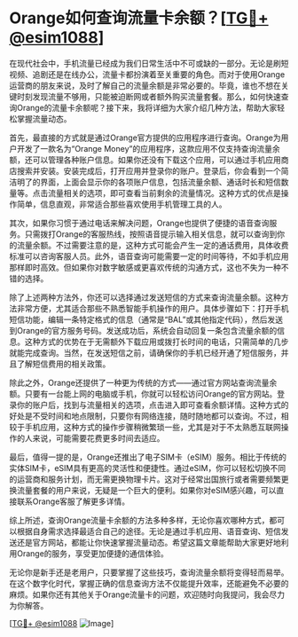 # Orange如何查询流量卡余额？[[TG💪+ @esim1088](https://t.me/s/esim1088)]

在现代社会中，手机流量已经成为我们日常生活中不可或缺的一部分。无论是刷短视频、追剧还是在线办公，流量卡都扮演着至关重要的角色。而对于使用Orange运营商的朋友来说，及时了解自己的流量余额是非常必要的。毕竟，谁也不想在关键时刻发现流量不够用，只能被迫断网或者额外购买流量套餐。那么，如何快速查询Orange的流量卡余额呢？接下来，我将详细为大家介绍几种方法，帮助大家轻松掌握流量动态。

首先，最直接的方式就是通过Orange官方提供的应用程序进行查询。Orange为用户开发了一款名为“Orange Money”的应用程序，这款应用不仅支持查询流量余额，还可以管理各种账户信息。如果你还没有下载这个应用，可以通过手机应用商店搜索并安装。安装完成后，打开应用并登录你的账户。登录后，你会看到一个简洁明了的界面，上面会显示你的各项账户信息，包括流量余额、通话时长和短信数量等。点击流量相关的选项，即可查看当前剩余的流量情况。这种方式的优点是操作简单，信息直观，非常适合那些喜欢使用手机管理工具的人。

其次，如果你习惯于通过电话来解决问题，Orange也提供了便捷的语音查询服务。只需拨打Orange的客服热线，按照语音提示输入相关信息，就可以查询到你的流量余额。不过需要注意的是，这种方式可能会产生一定的通话费用，具体收费标准可以咨询客服人员。此外，语音查询可能需要一定的时间等待，不如手机应用那样即时高效。但如果你对数字敏感或更喜欢传统的沟通方式，这也不失为一种不错的选择。

除了上述两种方法外，你还可以选择通过发送短信的方式来查询流量余额。这种方法非常方便，尤其适合那些不熟悉智能手机操作的用户。具体步骤如下：打开手机短信功能，编辑一条特定格式的信息（通常是“BAL”或其他指定代码），然后发送到Orange的官方服务号码。发送成功后，系统会自动回复一条包含流量余额的信息。这种方式的优势在于无需额外下载应用或拨打长时间的电话，只需简单的几步就能完成查询。当然，在发送短信之前，请确保你的手机已经开通了短信服务，并且了解短信费用的相关政策。

除此之外，Orange还提供了一种更为传统的方式——通过官方网站查询流量余额。只要有一台能上网的电脑或手机，你就可以轻松访问Orange的官方网站。登录你的账户后，找到与流量相关的选项，点击进入即可查看余额详情。这种方式的好处是不受时间和地点限制，只要你有网络连接，随时随地都可以查询。不过，相较于手机应用，这种方式的操作步骤稍微繁琐一些，尤其是对于不太熟悉互联网操作的人来说，可能需要花费更多时间去适应。

最后，值得一提的是，Orange还推出了电子SIM卡（eSIM）服务。相比于传统的实体SIM卡，eSIM具有更高的灵活性和便捷性。通过eSIM，你可以轻松切换不同的运营商和服务计划，而无需更换物理卡片。这对于经常出国旅行或者需要频繁更换流量套餐的用户来说，无疑是一个巨大的便利。如果你对eSIM感兴趣，可以直接联系Orange客服了解更多详情。

综上所述，查询Orange流量卡余额的方法多种多样，无论你喜欢哪种方式，都可以根据自身需求选择最适合自己的途径。无论是通过手机应用、语音查询、短信发送还是官方网站，都能让你快速掌握流量动态。希望这篇文章能帮助大家更好地利用Orange的服务，享受更加便捷的通信体验。

无论你是新手还是老用户，只要掌握了这些技巧，查询流量余额将变得轻而易举。在这个数字化时代，掌握正确的信息查询方法不仅能提升效率，还能避免不必要的麻烦。如果你还有其他关于Orange流量卡的问题，欢迎随时向我提问，我会尽力为你解答。

[[TG💪+ @esim1088](https://t.me/s/esim1088) ![Image](https://i.postimg.cc/4NQfJmqS/Snipaste-2025-05-13-00-14-12.png)]
